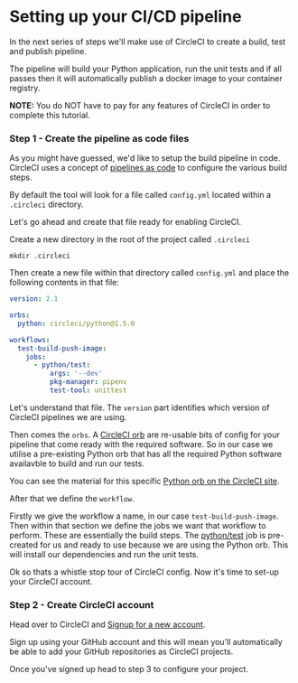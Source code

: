 # Setting up your CI/CD pipeline

In the next series of steps we'll make use of CircleCI to create a build, test and publish pipeline.

The pipeline will build your Python application, run the unit tests and if all passes then it will automatically publish a docker image to your container registry.

**NOTE:** You do NOT have to pay for any features of CircleCI in order to complete this tutorial.

### Step 1 - Create the pipeline as code files

As you might have guessed, we'd like to setup the build pipeline in code. CircleCI uses a concept of [pipelines as code](https://circleci.com/docs/2.0/pipelines/) to configure the various build steps.

By default the tool will look for a file called `config.yml` located within a `.circleci` directory.

Let's go ahead and create that file ready for enabling CircleCI.

Create a new directory in the root of the project called `.circleci`

```
mkdir .circleci
```

Then create a new file within that directory called `config.yml` and place the following contents in that file:

```yaml
version: 2.1

orbs:
  python: circleci/python@1.5.0

workflows:
  test-build-push-image:
    jobs:
      - python/test:
          args: '--dev'
          pkg-manager: pipenv
          test-tool: unittest 
```

Let's understand that file. The `version` part identifies which version of CircleCI pipelines we are using.

Then comes the `orbs`. A [CircleCI orb](https://circleci.com/docs/2.0/orb-intro/) are re-usable bits of config for your pipeline that come ready with the required software. So in our case we utilise a pre-existing Python orb that has all the required Python software availavble to build and run our tests.

You can see the material for this specific [Python orb on the CircleCI site](https://circleci.com/developer/orbs/orb/circleci/python).

After that we define the `workflow`.

Firstly we give the workflow a name, in our case `test-build-push-image`. Then within that section we define the jobs we want that workflow to perform. These are essentially the build steps. The [python/test](https://circleci.com/developer/orbs/orb/circleci/python#usage-using-test-job) job is pre-created for us and ready to use because we are using the Python orb. This will install our dependencies and run the unit tests.

Ok so thats a whistle stop tour of CircleCI config. Now it's time to set-up your CircleCI account. 

### Step 2 - Create CircleCI account

Head over to CircleCI and [Signup for a new account](https://circleci.com/signup/). 

Sign up using your GitHub account and this will mean you'll automatically be able to add your GitHub repositories as CircleCI projects. 

Once you've signed up head to step 3 to configure your project.